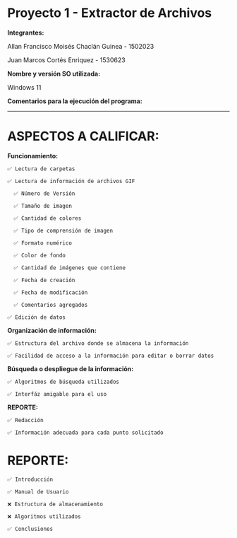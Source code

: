 # Proyecto 1 - Extractor de Archivos

**Integrantes:**

Allan Francisco Moisés Chaclán Guinea - 1502023

Juan Marcos Cortés Enriquez           - 1530623

**Nombre y versión SO utilizada:**

Windows 11

**Comentarios para la ejecución del programa:**

---------------------------------------------

# ASPECTOS A CALIFICAR:

**Funcionamiento:**

    ✅ Lectura de carpetas

    ✅ Lectura de información de archivos GIF

      ✅ Número de Versión

      ✅ Tamaño de imagen

      ✅ Cantidad de colores

      ✅ Tipo de comprensión de imagen

      ✅ Formato numérico

      ✅ Color de fondo

      ✅ Cantidad de imágenes que contiene 

      ✅ Fecha de creación

      ✅ Fecha de modificación

      ✅ Comentarios agregados  

    ✅ Edición de datos

**Organización de información:**

    ✅ Estructura del archivo donde se almacena la información

    ✅ Facilidad de acceso a la información para editar o borrar datos

**Búsqueda o despliegue de la información:**

    ✅ Algoritmos de búsqueda utilizados

    ✅ Interfáz amigable para el uso

**REPORTE:**

    ✅ Redacción

    ✅ Información adecuada para cada punto solicitado

# REPORTE:

    ✅ Introducción

    ✅ Manual de Usuario

    ❌ Estructura de almacenamiento

    ❌ Algoritmos utilizados

    ✅ Conclusiones
